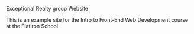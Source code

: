 Exceptional Realty group Website

This is an example site for the Intro to Front-End Web Development course at the Flatiron School
